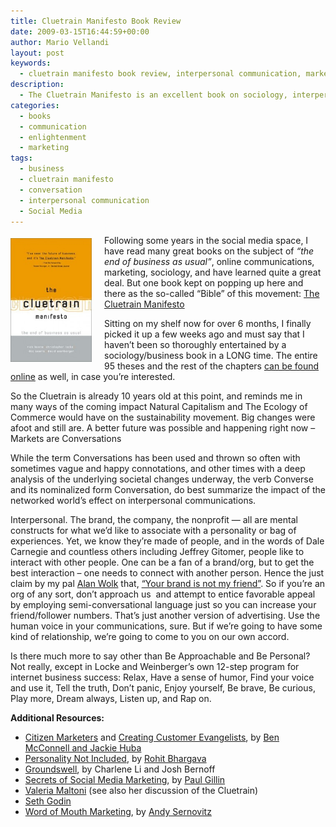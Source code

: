 ```yaml
---
title: Cluetrain Manifesto Book Review
date: 2009-03-15T16:44:59+00:00
author: Mario Vellandi
layout: post
keywords:
  - cluetrain manifesto book review, interpersonal communication, markets as conversations, the future of business, authentic brand communications, internet marketing
description:
  - The Cluetrain Manifesto is an excellent book on sociology, interpersonal communication, and business in the networked world and how customer engagement and marketing communications are changing.
categories:
  - books
  - communication
  - enlightenment
  - marketing
tags:
  - business
  - cluetrain manifesto
  - conversation
  - interpersonal communication
  - Social Media
---
```

<img class="alignleft frame size-medium wp-image-1989" style="margin: 5px 20px 10px 0; float: left;" title="cluetrain-manifesto" src="../images/wp-content/uploads/2009/03/cluetrain-manifesto-197x300.jpg" alt="cluetrain-manifesto" width="130" height="198" />Following some years in the social media space, I have read many great books on the subject of _&#8220;the end of business as usual&#8221;_, online communications, marketing, sociology, and have learned quite a great deal. But one book kept on popping up here and there as the so-called &#8220;Bible&#8221; of this movement: [The Cluetrain Manifesto](http://www.amazon.com/gp/product/0738204315?ie=UTF8&tag=melodinmarke-20&linkCode=as2&camp=1789&creative=390957&creativeASIN=0738204315)

Sitting on my shelf now for over 6 months, I finally picked it up a few weeks ago and must say that I haven&#8217;t been so thoroughly entertained by a sociology/business book in a LONG time. The entire 95 theses and the rest of the chapters <a rel="nofollow" href="http://www.cluetrain.com/">can be found online</a> as well, in case you&#8217;re interested.

So the Cluetrain is already 10 years old at this point, and reminds me in many ways of the coming impact Natural Capitalism and The Ecology of Commerce would have on the sustainability movement. Big changes were afoot and still are. A better future was possible and happening right now &#8211; Markets are Conversations

While the term Conversations has been used and thrown so often with sometimes vague and happy connotations, and other times with a deep analysis of the underlying societal changes underway, the verb Converse and its nominalized form Conversation, do best summarize the impact of the networked world&#8217;s effect on interpersonal communications.

Interpersonal. The brand, the company, the nonprofit &#8212; all are mental constructs for what we&#8217;d like to associate with a personality or bag of experiences. Yet, we know they&#8217;re made of people, and in the words of Dale Carnegie and countless others including Jeffrey Gitomer, people like to interact with other people. One can be a fan of a brand/org, but to get the best interaction &#8211; one needs to connect with another person. Hence the just claim by my pal [Alan Wolk](http://tangerinetoad.blogspot.com/) that, [&#8220;Your brand is not my friend&#8221;](http://tangerinetoad.blogspot.com/2007/06/your-brand-is-not-my-friend-web-20.html). So if you&#8217;re an org of any sort, don&#8217;t approach us  and attempt to entice favorable appeal by employing semi-conversational language just so you can increase your friend/follower numbers. That&#8217;s just another version of advertising. Use the human voice in your communications, sure. But if we&#8217;re going to have some kind of relationship, we&#8217;re going to come to you on our own accord.

Is there much more to say other than Be Approachable and Be Personal? Not really, except in Locke and Weinberger&#8217;s own 12-step program for internet business success: Relax, Have a sense of humor, Find your voice and use it, Tell the truth, Don&#8217;t panic, Enjoy yourself, Be brave, Be curious, Play more, Dream always, Listen up, and Rap on.

**Additional Resources:**

  * <a rel="nofollow" href="http://www.amazon.com/Citizen-Marketers-When-People-Message/dp/1419596063/ref=sr_1_1?ie=UTF8&s=books&qid=1237148990&sr=1-1">Citizen Marketers</a> and <a rel="nofollow" href="http://www.amazon.com/Creating-Customer-Evangelists-Customers-Volunteer/dp/1419597213/ref=pd_sim_b_3">Creating Customer Evangelists</a>, by [Ben McConnell and Jackie Huba](http://www.churchofthecustomer.com/)
  * <a rel="nofollow" href="http://www.amazon.com/Personality-Not-Included-Companies-Authenticity/dp/0071545212/ref=sr_1_1?ie=UTF8&s=books&qid=1237148892&sr=1-1">Personality Not Included</a>, by [Rohit Bhargava](http://rohitbhargava.typepad.com/)
  * <a rel="nofollow" href="http://www.amazon.com/Groundswell-Winning-Transformed-Social-Technologies/dp/1422125009/ref=pd_bbs_3?ie=UTF8&s=books&qid=1237148790&sr=8-3">Groundswell</a>, by Charlene Li and Josh Bernoff
  * <a rel="nofollow" href="http://www.amazon.com/Secrets-Social-Media-Marketing-Conversations/dp/1884956858/ref=pd_bbs_sr_1?ie=UTF8&s=books&qid=1237148790&sr=8-1">Secrets of Social Media Marketing</a>, by <a rel="nofollow" href="http://paulgillin.com/">Paul Gillin</a>
  * [Valeria Maltoni](http://www.conversationagent.com) (see also her discussion of the Cluetrain)
  * <a rel="nofollow" href="http://www.amazon.com/Seth-Godin/e/B000AP9EH0">Seth Godin</a>
  * <a rel="nofollow" href="http://www.amazon.com/Word-Mouth-Marketing-Companies-Talking/dp/1427798613/ref=pd_bxgy_b_img_b">Word of Mouth Marketing</a>, by <a rel="nofollow" href="http://www.damniwish.com/">Andy Sernovitz</a>
